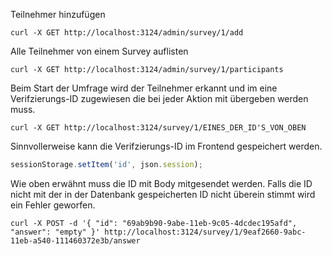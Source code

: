 Teilnehmer hinzufügen
```console
curl -X GET http://localhost:3124/admin/survey/1/add
```

Alle Teilnehmer von einem Survey auflisten
```console
curl -X GET http://localhost:3124/admin/survey/1/participants
```

Beim Start der Umfrage wird der Teilnehmer erkannt und im eine Verifzierungs-ID zugewiesen die bei jeder Aktion mit übergeben werden muss.
```console
curl -X GET http://localhost:3124/survey/1/EINES_DER_ID'S_VON_OBEN
```

Sinnvollerweise kann die Verifzierungs-ID im Frontend gespeichert werden.
```js
sessionStorage.setItem('id', json.session);
```

Wie oben erwähnt muss die ID mit Body mitgesendet werden. Falls die ID nicht mit der in der Datenbank gespeicherten ID nicht überein stimmt wird ein Fehler geworfen.
```console
curl -X POST -d '{ "id": "69ab9b90-9abe-11eb-9c05-4dcdec195afd", "answer": "empty" }' http://localhost:3124/survey/1/9eaf2660-9abc-11eb-a540-111460372e3b/answer
```